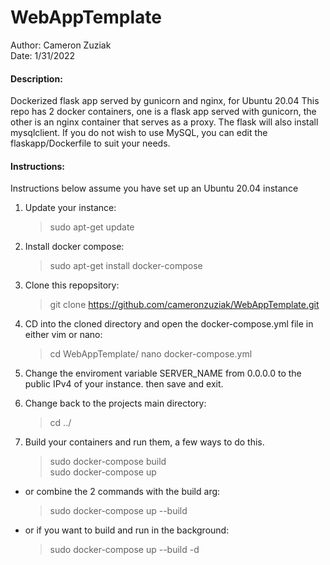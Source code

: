 ﻿# WebAppTemplate

Author: Cameron Zuziak  
Date: 1/31/2022  

<h4>Description:</h4>
Dockerized flask app served by gunicorn and nginx, for Ubuntu 20.04
This repo has 2 docker containers, one is a flask app served with gunicorn, 
the other is an nginx container that serves as a proxy. 
The flask will also install mysqlclient. 
If you do not wish to use MySQL, you can edit the flaskapp/Dockerfile to suit your needs.


<h4>Instructions:</h4>
Instructions below assume you have set up an Ubuntu 20.04 instance   

1. Update your instance:  
    >sudo apt-get update

2. Install docker compose:  
    >sudo apt-get install docker-compose

3. Clone this repopsitory:  
    >git clone https://github.com/cameronzuziak/WebAppTemplate.git

4. CD into the cloned directory and open the docker-compose.yml file in either vim or nano:  
    >cd WebAppTemplate/
    >nano docker-compose.yml

5. Change the enviroment variable SERVER_NAME from 0.0.0.0 to the public IPv4 of your instance. then save and exit.

6. Change back to the projects main directory:  
    >cd ../

7. Build your containers and run them, a few ways to do this.
    >sudo docker-compose build  
    >sudo docker-compose up  

  - or combine the 2 commands with the build arg:  
    >sudo docker-compose up --build

  - or if you want to build and run in the background:  
    >sudo docker-compose up --build -d
    

